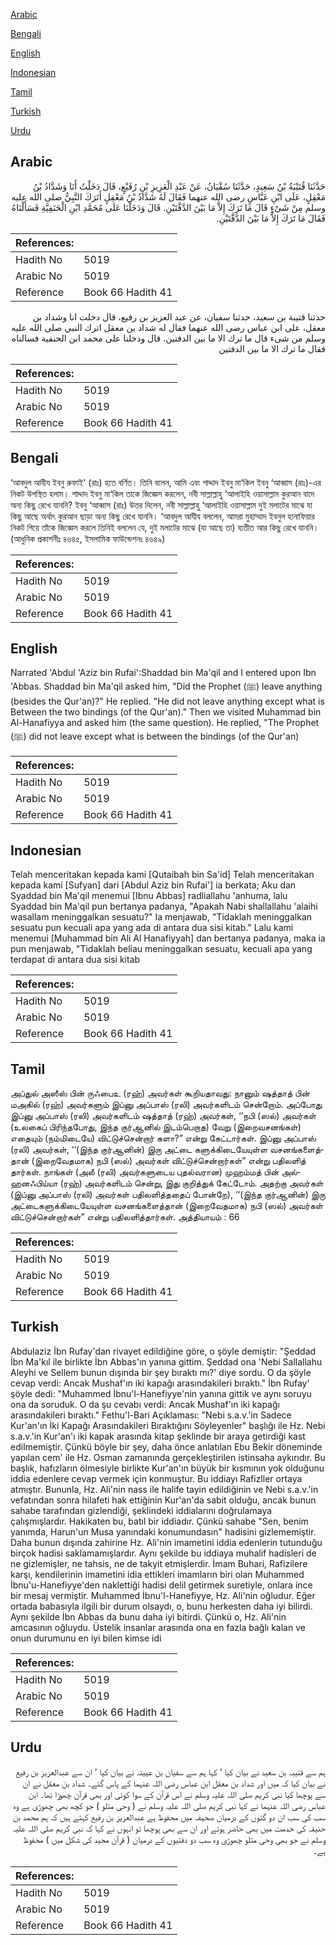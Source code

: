 [Arabic](#arabic)

[Bengali](#bengali)

[English](#english)

[Indonesian](#indonesian)

[Tamil](#tamil)

[Turkish](#turkish)

[Urdu](#urdu)

## Arabic


<div dir="rtl" lang="ar" style={{fontSize:'larger',backgroundColor:'#f8f9fa',padding:20}}>
حَدَّثَنَا قُتَيْبَةُ بْنُ سَعِيدٍ، حَدَّثَنَا سُفْيَانُ، عَنْ عَبْدِ الْعَزِيزِ بْنِ رُفَيْعٍ، قَالَ دَخَلْتُ أَنَا وَشَدَّادُ بْنُ مَعْقِلٍ، عَلَى ابْنِ عَبَّاسٍ رضى الله عنهما فَقَالَ لَهُ شَدَّادُ بْنُ مَعْقِلٍ أَتَرَكَ النَّبِيُّ صلى الله عليه وسلم مِنْ شَىْءٍ قَالَ مَا تَرَكَ إِلاَّ مَا بَيْنَ الدَّفَّتَيْنِ‏.‏ قَالَ وَدَخَلْنَا عَلَى مُحَمَّدِ ابْنِ الْحَنَفِيَّةِ فَسَأَلْنَاهُ فَقَالَ مَا تَرَكَ إِلاَّ مَا بَيْنَ الدَّفَّتَيْنِ‏.‏
</div>
<div style={{backgroundColor:'#f8f9fa',padding:20, marginBottom: 10}}><table> <thead> <tr> <th>References:</th> <th></th> </tr> </thead> <tbody><tr><td>Hadith No</td><td>5019</td></tr><tr><td>Arabic No</td><td>5019</td></tr><tr><td>Reference</td><td>Book 66 Hadith 41</td></tr></tbody></table></div>


<div dir="rtl" lang="ar" style={{fontSize:'larger',backgroundColor:'#f8f9fa',padding:20}}>
حدثنا قتيبة بن سعيد، حدثنا سفيان، عن عبد العزيز بن رفيع، قال دخلت انا وشداد بن معقل، على ابن عباس رضى الله عنهما فقال له شداد بن معقل اترك النبي صلى الله عليه وسلم من شىء قال ما ترك الا ما بين الدفتين. قال ودخلنا على محمد ابن الحنفية فسالناه فقال ما ترك الا ما بين الدفتين
</div>
<div style={{backgroundColor:'#f8f9fa',padding:20, marginBottom: 10}}><table> <thead> <tr> <th>References:</th> <th></th> </tr> </thead> <tbody><tr><td>Hadith No</td><td>5019</td></tr><tr><td>Arabic No</td><td>5019</td></tr><tr><td>Reference</td><td>Book 66 Hadith 41</td></tr></tbody></table></div>

## Bengali


<div dir="ltr" lang="bn" style={{fontSize:'larger',backgroundColor:'#f8f9fa',padding:20}}>
‘আবদুল আযীয ইবনু রুফাই' (রাঃ) হতে বর্ণিত। তিনি বলেন, আমি এবং শাদ্দাদ ইবনু মা‘কিল ইবনু ‘আব্বাস (রাঃ)-এর নিকট উপস্থিত হলাম। শাদ্দাদ ইবনু মা‘কিল তাকে জিজ্ঞেস করলেন, নবী সাল্লাল্লাহু ‘আলাইহি ওয়াসাল্লাম কুরআন বাদে অন্য কিছু রেখে যাননি? ইবনু ‘আব্বাস (রাঃ) উত্তর দিলেন, নবী সাল্লাল্লাহু ‘আলাইহি ওয়াসাল্লাম দুই মলাটের মাঝে যা কিছু আছে অর্থাৎ কুরআন ছাড়া অন্য কিছু রেখে যাননি। ‘আবদুল আযীয বললেন, আমরা মুহাম্মাদ ইবনুল হানাফিয়ার নিকট গিয়ে তাঁকে জিজ্ঞেস করলে তিনিই বললেন যে, দুই মলাটের মাঝে (যা আছে তা) ব্যতীত আর কিছু রেখে যাননি। (আধুনিক প্রকাশনীঃ ৪৬৪৫, ইসলামিক ফাউন্ডেশনঃ ৪৬৪৯)
</div>
<div style={{backgroundColor:'#f8f9fa',padding:20, marginBottom: 10}}><table> <thead> <tr> <th>References:</th> <th></th> </tr> </thead> <tbody><tr><td>Hadith No</td><td>5019</td></tr><tr><td>Arabic No</td><td>5019</td></tr><tr><td>Reference</td><td>Book 66 Hadith 41</td></tr></tbody></table></div>

## English


<div dir="ltr" lang="en" style={{fontSize:'larger',backgroundColor:'#f8f9fa',padding:20}}>
Narrated 'Abdul 'Aziz bin Rufai':Shaddad bin Ma'qil and I entered upon Ibn 'Abbas. Shaddad bin Ma'qil asked him, "Did the Prophet (ﷺ) leave anything (besides the Qur'an)?" He replied. "He did not leave anything except what is Between the two bindings (of the Qur'an)." Then we visited Muhammad bin Al-Hanafiyya and asked him (the same question). He replied, "The Prophet (ﷺ) did not leave except what is between the bindings (of the Qur'an)
</div>
<div style={{backgroundColor:'#f8f9fa',padding:20, marginBottom: 10}}><table> <thead> <tr> <th>References:</th> <th></th> </tr> </thead> <tbody><tr><td>Hadith No</td><td>5019</td></tr><tr><td>Arabic No</td><td>5019</td></tr><tr><td>Reference</td><td>Book 66 Hadith 41</td></tr></tbody></table></div>

## Indonesian


<div dir="ltr" lang="id" style={{fontSize:'larger',backgroundColor:'#f8f9fa',padding:20}}>
Telah menceritakan kepada kami [Qutaibah bin Sa'id] Telah menceritakan kepada kami [Sufyan] dari [Abdul Aziz bin Rufai'] ia berkata; Aku dan Syaddad bin Ma'qil menemui [Ibnu Abbas] radliallahu 'anhuma, lalu Syaddad bin Ma'qil pun bertanya padanya, "Apakah Nabi shallallahu 'alaihi wasallam meninggalkan sesuatu?" Ia menjawab, "Tidaklah meninggalkan sesuatu pun kecuali apa yang ada di antara dua sisi kitab." Lalu kami menemui [Muhammad bin Ali Al Hanafiyyah] dan bertanya padanya, maka ia pun menjawab, "Tidaklah beliau meninggalkan sesuatu, kecuali apa yang terdapat di antara dua sisi kitab
</div>
<div style={{backgroundColor:'#f8f9fa',padding:20, marginBottom: 10}}><table> <thead> <tr> <th>References:</th> <th></th> </tr> </thead> <tbody><tr><td>Hadith No</td><td>5019</td></tr><tr><td>Arabic No</td><td>5019</td></tr><tr><td>Reference</td><td>Book 66 Hadith 41</td></tr></tbody></table></div>

## Tamil


<div dir="ltr" lang="ta" style={{fontSize:'larger',backgroundColor:'#f8f9fa',padding:20}}>
அப்துல் அஸீஸ் பின் ருஃபைஉ (ரஹ்) அவர்கள் கூறியதாவது: நானும் ஷத்தாத் பின் மஅகில் (ரஹ்) அவர்களும் இப்னு அப்பாஸ் (ரலி) அவர்களிடம் சென்றோம். அப்போது இப்னு அப்பாஸ் (ரலி) அவர்களிடம் ஷத்தாத் (ரஹ்) அவர்கள், ‘‘நபி (ஸல்) அவர்கள் (உலகைப் பிரிந்தபோது, இந்த குர்ஆனில் இடம்பெறாத) வேறு (இறைவசனங்கள்) எதையும் (நம்மிடையே) விட்டுச்சென்றார் களா?” என்று கேட்டார்கள். இப்னு அப்பாஸ் (ரலி) அவர்கள், ‘‘(இந்த குர்ஆனின்) இரு அட்டை களுக்கிடையேயுள்ள வசனங்களைத்தான் (இறைவேதமாக) நபி (ஸல்) அவர்கள் விட்டுச்சென்றார்கள்” என்று பதிலளித் தார்கள். நாங்கள் (அலீ (ரலி) அவர்களுடைய புதல்வரான) முஹம்மத் பின் அல்ஹனஃபிய்யா (ரஹ்) அவர்களிடம் சென்று, இது குறித்துக் கேட்டோம். அதற்கு அவர்கள் (இப்னு அப்பாஸ் (ரலி) அவர்கள் பதிலளித்ததைப் போன்றே), ‘‘(இந்த குர்ஆனின்) இரு அட்டைகளுக்கிடையேயுள்ள வசனங்களைத்தான் (இறைவேதமாக) நபி (ஸல்) அவர்கள் விட்டுச்சென்றார்கள்” என்று பதிலளித்தார்கள். அத்தியாயம் : 66
</div>
<div style={{backgroundColor:'#f8f9fa',padding:20, marginBottom: 10}}><table> <thead> <tr> <th>References:</th> <th></th> </tr> </thead> <tbody><tr><td>Hadith No</td><td>5019</td></tr><tr><td>Arabic No</td><td>5019</td></tr><tr><td>Reference</td><td>Book 66 Hadith 41</td></tr></tbody></table></div>

## Turkish


<div dir="ltr" lang="tr" style={{fontSize:'larger',backgroundColor:'#f8f9fa',padding:20}}>
Abdulaziz İbn Rufay'dan rivayet edildiğine göre, o şöyle demiştir: "Şeddad İbn Ma'kıl ile birlikte İbn Abbas'ın yanına gittim. Şeddad ona 'Nebi Sallallahu Aleyhi ve Sellem bunun dışında bir şey bıraktı mı?' diye sordu. O da şöyle cevap verdi: Ancak Mushaf'ın iki kapağı arasındakileri bıraktı." İbn Rufay' şöyle dedi: "Muhammed İbnu'l-Hanefiyye'nin yanına gittik ve aynı soruyu ona da soruduk. O da şu cevabı verdi: Ancak Mushaf'ın iki kapağı arasındakileri bıraktı." Fethu'l-Bari Açıklaması: "Nebi s.a.v.'in Sadece Kur'an'ın İki Kapağı Arasındakileri Bıraktığını Söyleyenler" başlığı ile Hz. Nebi s.a.v.'in Kur'an'ı iki kapak arasında kitap şeklinde bir araya getirdiği kast edilmemiştir. Çünkü böyle bir şey, daha önce anlatılan Ebu Bekir döneminde yapılan cem' ile Hz. Osman zamanında gerçekleştirilen istinsaha aykırıdır. Bu başlık, hafızların ölmesiyle birlikte Kur'an'ın büyük bir kısmının yok olduğunu iddia edenlere cevap vermek için konmuştur. Bu iddiayı Rafizller ortaya atmıştır. Bununla, Hz. Ali'nin nass ile halife tayin edildiğinin ve Nebi s.a.v.'in vefatından sonra hilafeti hak ettiğinin Kur'an'da sabit olduğu, ancak bunun sahabe tarafından gizlendiği, şeklindeki iddialarını doğrulamaya çalışmışlardır. Hakikaten bu, batıl bir iddiadır. Çünkü sahabe "Sen, benim yanımda, Harun'un Musa yanındaki konumundasın" hadisini gizlememiştir. Daha bunun dışında zahirine Hz. Ali'nin imametini iddia edenlerin tutunduğu birçok hadisi saklamamışlardır. Aynı şekilde bu iddiaya muhalif hadisleri de ne gizlemişler, ne tahsis, ne de takyit etmişlerdir. İmam Buhari, Rafizilere karşı, kendilerinin imametini idia ettikleri imamların biri olan Muhammed İbnu'u-Hanefiyye'den naklettiği hadisi delil getirmek suretiyle, onlara ince bir mesaj vermiştir. Muhammed İbnu'l-Hanefiyye, Hz. Ali'nin oğludur. Eğer ortada babasıyla ilgili bir durum olsaydı, o, bunu herkesten daha iyi bilirdi. Aynı şekilde İbn Abbas da bunu daha iyi bitirdi. Çünkü o, Hz. Ali'nin amcasının oğluydu. Üstelik insanlar arasında ona en fazla bağlı kalan ve onun durumunu en iyi bilen kimse idi
</div>
<div style={{backgroundColor:'#f8f9fa',padding:20, marginBottom: 10}}><table> <thead> <tr> <th>References:</th> <th></th> </tr> </thead> <tbody><tr><td>Hadith No</td><td>5019</td></tr><tr><td>Arabic No</td><td>5019</td></tr><tr><td>Reference</td><td>Book 66 Hadith 41</td></tr></tbody></table></div>

## Urdu


<div dir="rtl" lang="ur" style={{fontSize:'larger',backgroundColor:'#f8f9fa',padding:20}}>
ہم سے قتیبہ بن سعید نے بیان کیا ‘ کہا ہم سے سفیان بن عیینہ نے بیان کیا ‘ ان سے عبدالعزیز بن رفیع نے بیان کیا کہ میں اور شداد بن معقل ابن عباس رضی اللہ عنہما کے پاس گئے۔ شداد بن معقل نے ان سے پوچھا کیا نبی کریم صلی اللہ علیہ وسلم نے اس قرآن کے سوا کوئی اور بھی قرآن چھوڑا تھا۔ ابن عباس رضی اللہ عنہما نے کہا نبی کریم صلی اللہ علیہ وسلم نے ( وحی متلو ) جو کچھ بھی چھوڑی ہے وہ سب کی سب ان دو گتوں کے درمیان صحیفہ میں محفوظ ہے عبدالعزیز بن رفیع کہتے ہیں کہ ہم محمد بن حنیفہ کی خدمت میں بھی حاضر ہوئے اور ان سے بھی پوچھا تو انہوں نے کہا کہ نبی کریم صلی اللہ علیہ وسلم نے جو بھی وحی متلو چھوڑی وہ سب دو دفتیوں کے درمیان ( قرآن مجید کی شکل میں ) محفوظ ہے۔
</div>
<div style={{backgroundColor:'#f8f9fa',padding:20, marginBottom: 10}}><table> <thead> <tr> <th>References:</th> <th></th> </tr> </thead> <tbody><tr><td>Hadith No</td><td>5019</td></tr><tr><td>Arabic No</td><td>5019</td></tr><tr><td>Reference</td><td>Book 66 Hadith 41</td></tr></tbody></table></div>